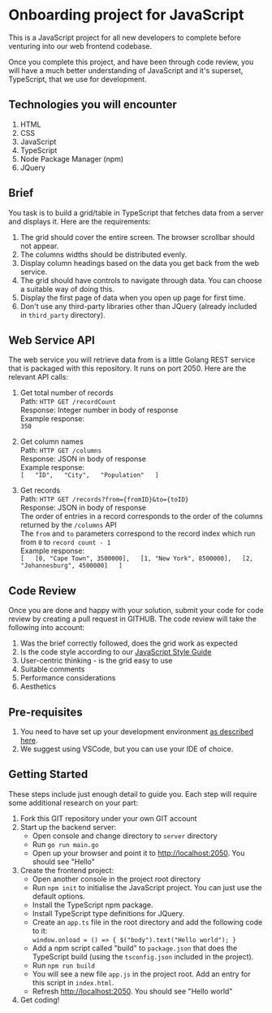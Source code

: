 # Onboarding project for JavaScript  

This is a JavaScript project for all new developers to complete before venturing into our web frontend codebase.  

Once you complete this project, and have been through code review, you will have a much better understanding of JavaScript
and it's superset, TypeScript, that we use for development.  

## Technologies you will encounter  

1. HTML  
1. CSS  
1. JavaScript  
1. TypeScript  
1. Node Package Manager (npm)
1. JQuery  

## Brief  

You task is to build a grid/table in TypeScript that fetches data from a server and displays it. Here are the requirements:  

1. The grid should cover the entire screen. The browser scrollbar should not appear.  
1. The columns widths should be distributed evenly.  
1. Display column headings based on the data you get back from the web service.  
1. The grid should have controls to navigate through data. You can choose a suitable way of doing this.  
1. Display the first page of data when you open up page for first time.  
1. Don't use any third-party libraries other than JQuery (already included in `third_party` directory).  

## Web Service API  

The web service you will retrieve data from is a little Golang REST service that is packaged with this repository. It runs on port 2050. 
Here are the relevant API calls:

1. Get total number of records  
	Path: `HTTP GET /recordCount`  
	Response: Integer number in body of response  
	Example response:  
		`350`

1. Get column names  
	Path: `HTTP GET /columns`  
	Response: JSON in body of response  
	Example response:  
		`[  
			"ID",  
			"City",  
			"Population"  
		]`  

1. Get records  
	Path: `HTTP GET /records?from={fromID}&to={toID}`   
	Response: JSON in body of response  
	The order of entries in a record corresponds to the order of the columns returned by the `/columns` API  
	The `from` and `to` parameters correspond to the record index which run from `0` to `record count - 1`  
	Example response:  
		`[  
				[0, "Cape Town", 3500000],  
				[1, "New York", 8500000],  
				[2, "Johannesburg", 4500000]  
		]`  

## Code Review  

Once you are done and happy with your solution, submit your code for code review by creating a pull request in GITHUB. The code review will take the following into account:  

1. Was the brief correctly followed, does the grid work as expected  
1. Is the code style according to our [JavaScript Style Guide](https://imqssoftware.atlassian.net/wiki/display/AR/Javascript+Style+Guide)  
1. User-centric thinking - is the grid easy to use  
1. Suitable comments  
1. Performance considerations   
1. Aesthetics  

## Pre-requisites  

1. You need to have set up your development environment [as described here](https://imqssoftware.atlassian.net/wiki/display/AR/Dev+Environment).  
1. We suggest using VSCode, but you can use your IDE of choice.   

## Getting Started  
These steps include just enough detail to guide you. Each step will require some additional research on your part:
1. Fork this GIT repository under your own GIT account  
1. Start up the backend server:
    - Open console and change directory to `server` directory  
    - Run `go run main.go`  
    - Open up your browser and point it to [http://localhost:2050](http://localhost:2050). You should see "Hello"  
1. Create the frontend project:  
    - Open another console in the project root directory  
    - Run `npm init` to initialise the JavaScript project. You can just use the default options.  
    - Install the TypeScript npm package.  
    - Install TypeScript type definitions for JQuery.  
    - Create an `app.ts` file in the root directory and add the following code to it:  
        `window.onload = () => { $("body").text("Hello world"); }`  
    - Add a npm script called "build" to `package.json` that does the TypeScript build (using the `tsconfig.json` included in the project).  
    - Run `npm run build`  
    - You will see a new file `app.js` in the project root. Add an entry for this script in `index.html`.  
    - Refresh [http://localhost:2050](http://localhost:2050). You should see "Hello world"  
1. Get coding!  
